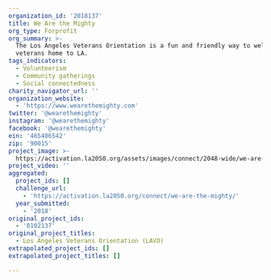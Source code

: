 ```yaml
---
organization_id: '2018137'
title: We Are the Mighty
org_type: Forprofit
org_summary: >-
  The Los Angeles Veterans Orientation is a fun and friendly way to welcome
  veterans home to LA.
tags_indicators:
  - Volunteerism
  - Community gatherings
  - Social connectedness
charity_navigator_url: ''
organization_website:
  - 'https://www.wearethemighty.com'
twitter: '@wearethemighty'
instagram: '@wearethemighty'
facebook: '@wearethemighty'
ein: '465406542'
zip: '90015'
project_image: >-
  https://activation.la2050.org/assets/images/connect/2048-wide/we-are-the-mighty.jpg
project_video: ''
aggregated:
  project_ids: []
  challenge_url:
    - 'https://activation.la2050.org/connect/we-are-the-mighty/'
  year_submitted:
    - '2018'
original_project_ids:
  - '8102137'
original_project_titles:
  - Los Angeles Veterans Orientation (LAVO)
extrapolated_project_ids: []
extrapolated_project_titles: []

---
```

